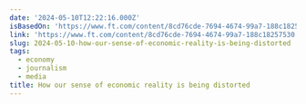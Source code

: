 ```yaml
---
date: '2024-05-10T12:22:16.000Z'
isBasedOn: 'https://www.ft.com/content/8cd76cde-7694-4674-99a7-188c18257530'
link: 'https://www.ft.com/content/8cd76cde-7694-4674-99a7-188c18257530'
slug: 2024-05-10-how-our-sense-of-economic-reality-is-being-distorted
tags:
  - economy
  - journalism
  - media
title: How our sense of economic reality is being distorted
---
```


